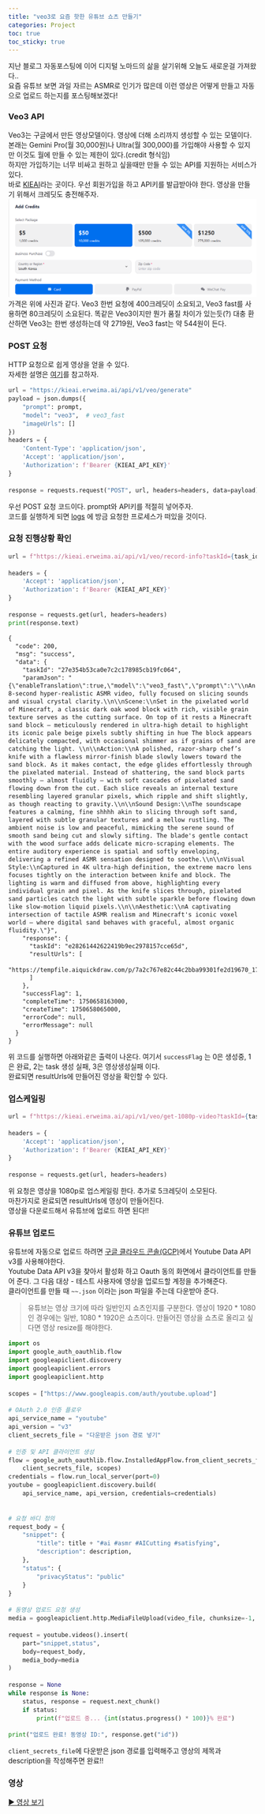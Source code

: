 ```yaml
---
title: "veo3로 요즘 핫한 유튜브 쇼츠 만들기"
categories: Project
toc: true
toc_sticky: true
---
```


지난 블로그 자동포스팅에 이어 디지털 노마드의 삶을 살기위해 오늘도 새로운걸 가져왔다..  
요즘 유튜브 보면 과일 자르는 ASMR로 인기가 많은데 이런 영상은 어떻게 만들고 자동으로 업로드 하는지를 포스팅해보겠다!

### Veo3 API
Veo3는 구글에서 만든 영상모델이다. 영상에 더해 소리까지 생성할 수 있는 모델이다. 본래는 Gemini Pro(월 30,000원)나 Ultra(월 300,000)를 가입해야
사용할 수 있지만 이것도 월에 만들 수 있는 제한이 있다.(credit 형식임)  
하지만 가입하기는 너무 비싸고 원하고 싶을때만 만들 수 있는 API를 지원하는 서비스가 있다.  
바로 [KIEAI](https://kie.ai/ko)라는 곳이다. 
우선 회원가입을 하고 API키를 발급받아야 한다. 영상을 만들기 위해서 크레딧도 충전해주자.  
![img.png](/assets//images//veo3/img.png)  
가격은 위에 사진과 같다. Veo3 한번 요청에 400크레딧이 소요되고, Veo3 fast를 사용하면 80크레딧이 소요된다. 똑같은 Veo3이지만 뭔가 품질 차이가 있는듯(?)
대충 환산하면 Veo3는 한번 생성하는데 약 2719원, Veo3 fast는 약 544원이 든다.


### POST 요청
HTTP 요청으로 쉽게 영상을 얻을 수 있다.  
자세한 설명은 [여기](https://docs.kie.ai/veo3-api/generate-veo-3-video)를 참고하자.  
```python
url = "https://kieai.erweima.ai/api/v1/veo/generate"
payload = json.dumps({
    "prompt": prompt,
    "model": "veo3",  # veo3_fast
    "imageUrls": []
})
headers = {
    'Content-Type': 'application/json',
    'Accept': 'application/json',
    'Authorization': f'Bearer {KIEAI_API_KEY}'
}

response = requests.request("POST", url, headers=headers, data=payload)
```
우선 POST 요청 코드이다. prompt와 API키를 적절히 넣어주자.  
코드를 실행하게 되면 [logs](https://kie.ai/logs) 에 방금 요청한 프로세스가 떠있을 것이다.

### 요청 진행상황 확인
```python
url = f"https://kieai.erweima.ai/api/v1/veo/record-info?taskId={task_id}"

headers = {
    'Accept': 'application/json',
    'Authorization': f'Bearer {KIEAI_API_KEY}'
}

response = requests.get(url, headers=headers)
print(response.text)
```
```text
{
  "code": 200,
  "msg": "success",
  "data": {
    "taskId": "27e354b53ca0e7c2c178985cb19fc064",
    "paramJson": "{\"enableTranslation\":true,\"model\":\"veo3_fast\",\"prompt\":\"\\nAn 8-second hyper-realistic ASMR video, fully focused on slicing sounds and visual crystal clarity.\\n\\nScene:\\nSet in the pixelated world of Minecraft, a classic dark oak wood block with rich, visible grain texture serves as the cutting surface. On top of it rests a Minecraft sand block — meticulously rendered in ultra-high detail to highlight its iconic pale beige pixels subtly shifting in hue The block appears delicately compacted, with occasional shimmer as if grains of sand are catching the light. \\n\\nAction:\\nA polished, razor-sharp chef’s knife with a flawless mirror-finish blade slowly lowers toward the sand block. As it makes contact, the edge glides effortlessly through the pixelated material. Instead of shattering, the sand block parts smoothly — almost fluidly — with soft cascades of pixelated sand flowing down from the cut. Each slice reveals an internal texture resembling layered granular pixels, which ripple and shift slightly, as though reacting to gravity.\\n\\nSound Design:\\nThe soundscape features a calming, fine shhhh akin to slicing through soft sand, layered with subtle granular textures and a mellow rustling. The ambient noise is low and peaceful, mimicking the serene sound of smooth sand being cut and slowly sifting. The blade's gentle contact with the wood surface adds delicate micro-scraping elements. The entire auditory experience is spatial and softly enveloping, delivering a refined ASMR sensation designed to soothe.\\n\\nVisual Style:\\nCaptured in 4K ultra-high definition, the extreme macro lens focuses tightly on the interaction between knife and block. The lighting is warm and diffused from above, highlighting every individual grain and pixel. As the knife slices through, pixelated sand particles catch the light with subtle sparkle before flowing down like slow-motion liquid pixels.\\n\\nAesthetic:\\nA captivating intersection of tactile ASMR realism and Minecraft's iconic voxel world — where digital sand behaves with graceful, almost organic fluidity.\"}",
    "response": {
      "taskId": "e28261442622419b9ec2978157cce65d",
      "resultUrls": [
        "https://tempfile.aiquickdraw.com/p/7a2c767e82c44c2bba99301fe2d19670_1750655859.mp4"
      ]
    },
    "successFlag": 1,
    "completeTime": 1750658163000,
    "createTime": 1750658065000,
    "errorCode": null,
    "errorMessage": null
  }
}
```
위 코드를 실행하면 아래와같은 출력이 나온다. 여기서 `successFlag` 는 0은 생성중, 1은 완료, 2는 task 생성 실패, 3은 영상생성실패 이다.  
완료되면 resultUrls에 만들어진 영상을 확인할 수 있다.  

### 업스케일링
```python
url = f"https://kieai.erweima.ai/api/v1/veo/get-1080p-video?taskId={task_id}"

headers = {
    'Accept': 'application/json',
    'Authorization': f'Bearer {KIEAI_API_KEY}'
}

response = requests.get(url, headers=headers)
```
위 요청은 영상을 1080p로 업스케일링 한다. 추가로 5크레딧이 소모된다.  
마찬가지로 완료되면 resultUrls에 영상이 만들어진다.  
영상을 다운로드해서 유튜브에 업로드 하면 된다!!  

### 유튜브 업로드
유튜브에 자동으로 업로드 하려면 [구글 클라우드 콘솔(GCP)](https://console.cloud.google.com/)에서 Youtube Data API v3를 사용해야한다.  
Youtube Data API v3을 찾아서 활성화 하고 Oauth 동의 화면에서 클라이언트를 만들어 준다. 그 다음 대상 - 테스트 사용자에 영상을 업로드할 계정을 추가해준다.  
클라이언트를 만들 때 `~~.json` 이라는 json 파일을 주는데 다운받아 준다.  
> 유튜브는 영상 크기에 따라 일반인지 쇼츠인지를 구분한다. 영상이 1920 * 1080 인 경우에는 일반, 1080 * 1920은 쇼츠이다. 만들어진 영상을 쇼츠로 올리고 싶다면 영상 resize를 해야한다.
```python
import os
import google_auth_oauthlib.flow
import googleapiclient.discovery
import googleapiclient.errors
import googleapiclient.http

scopes = ["https://www.googleapis.com/auth/youtube.upload"]

# OAuth 2.0 인증 플로우
api_service_name = "youtube"
api_version = "v3"
client_secrets_file = "다운받은 json 경로 넣기"

# 인증 및 API 클라이언트 생성
flow = google_auth_oauthlib.flow.InstalledAppFlow.from_client_secrets_file(
    client_secrets_file, scopes)
credentials = flow.run_local_server(port=0)
youtube = googleapiclient.discovery.build(
    api_service_name, api_version, credentials=credentials)


# 요청 바디 정의
request_body = {
    "snippet": {
        "title": title + "#ai #asmr #AICutting #satisfying",
        "description": description,
    },
    "status": {
        "privacyStatus": "public"
    }
}

# 동영상 업로드 요청 생성
media = googleapiclient.http.MediaFileUpload(video_file, chunksize=-1, resumable=True, mimetype="video/mp4")

request = youtube.videos().insert(
    part="snippet,status",
    body=request_body,
    media_body=media
)

response = None
while response is None:
    status, response = request.next_chunk()
    if status:
        print(f"업로드 중... {int(status.progress() * 100)}% 완료")

print("업로드 완료! 동영상 ID:", response.get("id"))
```
`client_secrets_file`에 다운받은 json 경로를 입력해주고 영상의 제목과 description을 작성해주면 완료!!

### 영상
[▶ 영상 보기](https://tempfile.aiquickdraw.com/p/7a2c767e82c44c2bba99301fe2d19670_1750655859.mp4)